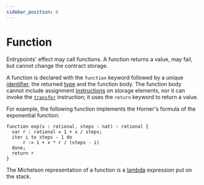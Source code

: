 ```yaml
---
sidebar_position: 6
---
```


# Function

Entrypoints' effect may call functions. A function returns a value, may fail, but cannot change the contract storage.

A function is declared with the `function` keyword followed by a unique [identifier](/docs/reference/declarations/identifier), the returned [type](/docs/reference/types) and the function body. The function body cannot include assignment [instructions](/docs/reference#instructions) on storage elements, nor it can invoke the [`transfer`](/docs/reference/instructions/operation#transfer) instruction; it uses the `return` keyword to return a value.

For example, the following function implements the Horner's formula of the exponential function:
```archetype
function exp(x : rational, steps : nat) : rational {
  var r : rational = 1 + x / steps;
  iter i to steps - 1 do
      r := 1 + x * r / (steps - i)
  done;
  return r
}
```

The Michelson representation of a function is a [lambda](/docs/reference/types#lambda) expression put on the stack.

